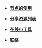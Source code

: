 <!-- docs/_sidebar.md -->
* [**节点的使用**](readme.md)

* [**分享资源列表**](/list.md)


* [**在线小工具**](/tools.md)


* [**联络**](/guide.md)